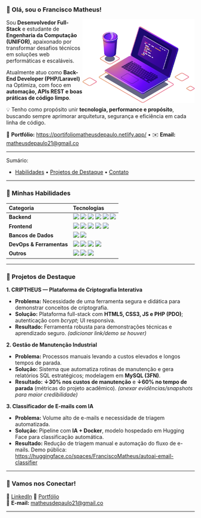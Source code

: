 ### 👋 Olá, sou o Francisco Matheus!

<img align="right" src="https://github.com/MatheusdePaulo/MatheusdePaulo/blob/main/img.png?raw=true" width="300" />

Sou **Desenvolvedor Full-Stack** e estudante de **Engenharia da Computação (UNIFOR)**, apaixonado por transformar desafios técnicos em soluções web performáticas e escaláveis.

Atualmente atuo como **Back-End Developer (PHP/Laravel)** na Optimiza, com foco em **automação, APIs REST e boas práticas de código limpo**.

💡 Tenho como propósito unir **tecnologia, performance e propósito**, buscando sempre aprimorar arquitetura, segurança e eficiência em cada linha de código.

🔗 **Portfólio:** https://portifoliomatheusdepaulo.netlify.app/ • ✉️ **Email:** matheusdepaulo21@gmail.co

---

Sumário:  
- [Habilidades](#habilidades) • [Projetos de Destaque](#projetos-de-destaque) • [Contato](#🤝-vamos-nos-conectar)

---

### 🚀 Minhas Habilidades

| **Categoria** | **Tecnologias** |
| :--- | :--- |
| **Backend** | <img src="https://img.shields.io/badge/Java-141321?style=for-the-badge&logo=openjdk&logoColor=fd418d"/> <img src="https://img.shields.io/badge/Spring_Boot-141321?style=for-the-badge&logo=spring-boot&logoColor=fd418d"/> <img src="https://img.shields.io/badge/PHP-141321?style=for-the-badge&logo=php&logoColor=fd418d"/> <img src="https://img.shields.io/badge/Laravel-141321?style=for-the-badge&logo=laravel&logoColor=fd418d"/> <img src="https://img.shields.io/badge/Python-141321?style=for-the-badge&logo=python&logoColor=fd418d"/> <img src="https://img.shields.io/badge/Flask-141321?style=for-the-badge&logo=flask&logoColor=fd418d"/> |
| **Frontend** | <img src="https://img.shields.io/badge/HTML5-141321?style=for-the-badge&logo=html5&logoColor=fd418d"/> <img src="https://img.shields.io/badge/CSS3-141321?style=for-the-badge&logo=css3&logoColor=fd418d"/> <img src="https://img.shields.io/badge/JavaScript-141321?style=for-the-badge&logo=javascript&logoColor=fd418d"/> <img src="https://img.shields.io/badge/React-141321?style=for-the-badge&logo=react&logoColor=fd418d"/> <img src="https://img.shields.io/badge/Bulma-141321?style=for-the-badge&logo=bulma&logoColor=fd418d"/> |
| **Bancos de Dados** | <img src="https://img.shields.io/badge/MySQL-141321?style=for-the-badge&logo=mysql&logoColor=fd418d"/> <img src="https://img.shields.io/badge/MongoDB-141321?style=for-the-badge&logo=mongodb&logoColor=fd418d"/> |
| **DevOps & Ferramentas** | <img src="https://img.shields.io/badge/Docker-141321?style=for-the-badge&logo=docker&logoColor=fd418d"/> <img src="https://img.shields.io/badge/Git-141321?style=for-the-badge&logo=git&logoColor=fd418d"/> <img src="https://img.shields.io/badge/GitHub_Actions-141321?style=for-the-badge&logo=githubactions&logoColor=fd418d"/> <img src="https://img.shields.io/badge/Linux-141321?style=for-the-badge&logo=linux&logoColor=fd418d"/> |
| **Outros** | <img src="https://img.shields.io/badge/SEO_Técnico-141321?style=for-the-badge&logo=google&logoColor=fd418d"/> <img src="https://img.shields.io/badge/Core_Web_Vitals-141321?style=for-the-badge&logo=web&logoColor=fd418d"/> <img src="https://img.shields.io/badge/WordPress-141321?style=for-the-badge&logo=wordpress&logoColor=fd418d"/> |

---

### 🧠 Projetos de Destaque

**1. CRIPTHEUS — Plataforma de Criptografia Interativa**  
- **Problema:** Necessidade de uma ferramenta segura e didática para demonstrar conceitos de criptografia.  
- **Solução:** Plataforma full-stack com **HTML5, CSS3, JS e PHP (PDO)**; autenticação com *bcrypt*; UI responsiva.  
- **Resultado:** Ferramenta robusta para demonstrações técnicas e aprendizado seguro. *(adicionar link/demo se houver)*

**2. Gestão de Manutenção Industrial**  
- **Problema:** Processos manuais levando a custos elevados e longos tempos de parada.  
- **Solução:** Sistema que automatiza rotinas de manutenção e gera relatórios SQL estratégicos; modelagem em **MySQL (3FN)**.  
- **Resultado:** **↓30% nos custos de manutenção** e **↓60% no tempo de parada** (métricas do projeto acadêmico). *(anexar evidências/snapshots para maior credibilidade)*

**3. Classificador de E-mails com IA**  
- **Problema:** Volume alto de e-mails e necessidade de triagem automatizada.  
- **Solução:** Pipeline com **IA + Docker**, modelo hospedado em Hugging Face para classificação automática.  
- **Resultado:** Redução de triagem manual e automação do fluxo de e-mails. Demo pública: https://huggingface.co/spaces/FranciscoMatheus/autoai-email-classifier

---

### 🤝 Vamos nos Conectar!

🔗 [LinkedIn](https://www.linkedin.com/in/matheusdepaulodev)  🚀 [Portfólio](https://portifoliomatheusdepaulo.netlify.app/)  
📧 **E-mail:** matheusdepaulo21@gmail.co

---
